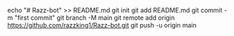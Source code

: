 echo "# Razz-bot" >> README.md
git init
git add README.md
git commit -m "first commit"
git branch -M main
git remote add origin https://github.com/razzking1/Razz-bot.git
git push -u origin main
